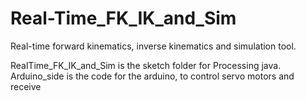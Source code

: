 # Real-Time_FK_IK_and_Sim
 Real-time forward kinematics, inverse kinematics and simulation tool.

RealTime_FK_IK_and_Sim is the sketch folder for Processing java.
Arduino_side is the code for the arduino, to control servo motors and receive
